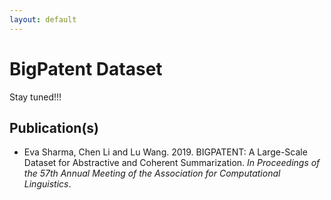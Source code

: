 ```yaml
---
layout: default
---
```


# BigPatent Dataset

Stay tuned!!!

## Publication(s)
* Eva Sharma, Chen Li and Lu Wang. 2019. BIGPATENT: A Large-Scale Dataset for Abstractive and Coherent Summarization. _In Proceedings of the 57th Annual Meeting of the Association for Computational Linguistics_. 




